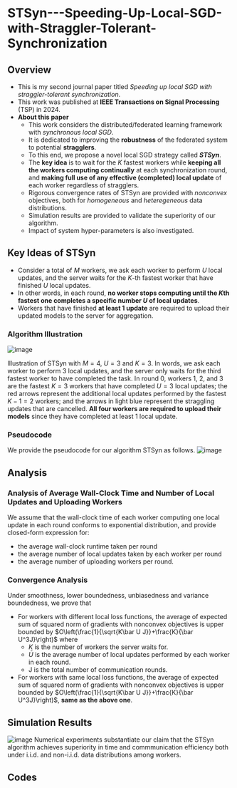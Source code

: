 # STSyn---Speeding-Up-Local-SGD-with-Straggler-Tolerant-Synchronization
## Overview
- This is my second journal paper titled _Speeding up local SGD with straggler-tolerant synchronization_.
- This work was published at **IEEE Transactions on Signal Processing** (TSP) in 2024.
- **About this paper**
  - This work considers the distributed/federated learning framework with _synchronous local SGD_.
  - It is dedicated to improving the **robustness** of the federated system to potential **stragglers**.
  - To this end, we propose a novel local SGD strategy called **_STSyn_**.
  - The **key idea** is to wait for the $K$ fastest workers while **keeping all the workers computing continually** at each synchronization round, and **making full use of any effective (completed) local update** of each worker regardless of stragglers.
  - Rigorous convergence rates of STSyn are provided with _nonconvex_ objectives, both for _homogeneous_ and _heteregeneous_ data distributions.
  - Simulation results are provided to validate the superiority of our algorithm.
  - Impact of system hyper-parameters is also investigated.
## Key Ideas of STSyn
- Consider a total of $M$ workers, we ask each worker to perform $U$ local updates, and the server waits for the $K$-th fastest worker that have finished $U$ local updates.
- In other words, in each round, **no worker stops computing until the $K$th fastest one completes a specific number $U$ of local updates**.
- Workers that have finished **at least 1 update** are required to upload their updated models to the server for aggregation.
### Algorithm Illustration

  ![image](https://github.com/user-attachments/assets/7200d0f8-7506-41d2-a271-24444ab4a79c)
  
Illustration of STSyn with $M=4$, $U=3$ and $K=3$. In words, we ask each worker to perform 3 local updates, and the server only waits for the third fastest worker to have completed the task. In round 0, workers 1, 2, and 3 are the fastest $K=3$ workers that have completed $U=3$ local updates; the red arrows represent the additional local updates performed by the fastest $K-1=2$ workers; and the arrows in light blue represent the straggling updates that are cancelled. **All four workers are required to upload their models** since they have completed at least 1 local update.
### Pseudocode
We provide the pseudocode for our algorithm STSyn as follows.
![image](https://github.com/user-attachments/assets/30b9e0a1-0ecb-4d5d-8a4a-ab4d6c412582)

## Analysis
### Analysis of Average Wall-Clock Time and Number of Local Updates and Uploading Workers
We assume that the wall-clock time of each worker computing one local update in each round conforms to exponential distribution, and provide closed-form expression for:
- the average wall-clock runtime taken per round
- the average number of local updates taken by each worker per round
- the average number of uploading workers per round.
### Convergence Analysis
Under smoothness, lower boundedness, unbiasedness and variance boundedness, we prove that
- For workers with different local loss functions, the average of expected sum of squared norm of gradients with nonconvex objectives is upper bounded by $O\left(\frac{1}{\sqrt{K\bar U J}}+\frac{K}{\bar U^3J}\right)$ where
  - $K$ is the number of workers the server waits for.
  - $\bar U$ is the average number of local updates performed by each worker in each round.
  - J is the total number of communication rounds.
- For workers with same local loss functions, the average of expected sum of squared norm of gradients with nonconvex objectives is upper bounded by $O\left(\frac{1}{\sqrt{K\bar U J}}+\frac{K}{\bar U^3J}\right)$, **same as the above one**.
## Simulation Results
![image](https://github.com/user-attachments/assets/b7ab638e-323a-4903-a249-c35583e1c198)
Numerical experiments substantiate our claim that the STSyn algorithm achieves superiority in time and commmunication efficiency both under i.i.d. and non-i.i.d. data distributions among workers.
## Codes
